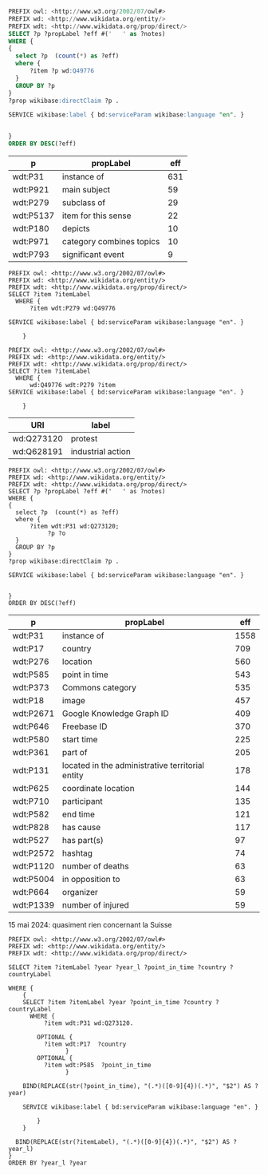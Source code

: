 


```SQL
PREFIX owl: <http://www.w3.org/2002/07/owl#>
PREFIX wd: <http://www.wikidata.org/entity/>
PREFIX wdt: <http://www.wikidata.org/prop/direct/>
SELECT ?p ?propLabel ?eff #('   ' as ?notes)
WHERE {
{
  select ?p  (count(*) as ?eff)
  where {
      ?item ?p wd:Q49776
  }
  GROUP BY ?p 
}
?prop wikibase:directClaim ?p .

SERVICE wikibase:label { bd:serviceParam wikibase:language "en". } 


}  
ORDER BY DESC(?eff)
```


| p         |           propLabel      | eff |
| --------- | ------------------------ | --- |
| wdt:P31   | instance of              | 631 |
| wdt:P921  | main subject             | 59  |
| wdt:P279  | subclass of              | 29  |
| wdt:P5137 | item for this sense      | 22  |
| wdt:P180  | depicts                  | 10  |
| wdt:P971  | category combines topics | 10  |
| wdt:P793  | significant event        | 9   |



```
PREFIX owl: <http://www.w3.org/2002/07/owl#>
PREFIX wd: <http://www.wikidata.org/entity/>
PREFIX wdt: <http://www.wikidata.org/prop/direct/>
SELECT ?item ?itemLabel
  WHERE {
      ?item wdt:P279 wd:Q49776

SERVICE wikibase:label { bd:serviceParam wikibase:language "en". }    
    
    }
```





```
PREFIX owl: <http://www.w3.org/2002/07/owl#>
PREFIX wd: <http://www.wikidata.org/entity/>
PREFIX wdt: <http://www.wikidata.org/prop/direct/>
SELECT ?item ?itemLabel
  WHERE {
      wd:Q49776 wdt:P279 ?item
SERVICE wikibase:label { bd:serviceParam wikibase:language "en". }

    }
```


|  URI      |     label |
| ---------- | ----------------- |
| wd:Q273120 | protest           |
| wd:Q628191 | industrial action |



```
PREFIX owl: <http://www.w3.org/2002/07/owl#>
PREFIX wd: <http://www.wikidata.org/entity/>
PREFIX wdt: <http://www.wikidata.org/prop/direct/>
SELECT ?p ?propLabel ?eff #('   ' as ?notes)
WHERE {
{
  select ?p  (count(*) as ?eff)
  where {
      ?item wdt:P31 wd:Q273120;
           ?p ?o
  }
  GROUP BY ?p 
}
?prop wikibase:directClaim ?p .

SERVICE wikibase:label { bd:serviceParam wikibase:language "en". } 


}  
ORDER BY DESC(?eff)
```

| p         |   propLabel                                      |  eff |
| --------- | ------------------------------------------------ | ---- |
| wdt:P31   | instance of                                      | 1558 |
| wdt:P17   | country                                          | 709  |
| wdt:P276  | location                                         | 560  |
| wdt:P585  | point in time                                    | 543  |
| wdt:P373  | Commons category                                 | 535  |
| wdt:P18   | image                                            | 457  |
| wdt:P2671 | Google Knowledge Graph ID                        | 409  |
| wdt:P646  | Freebase ID                                      | 370  |
| wdt:P580  | start time                                       | 225  |
| wdt:P361  | part of                                          | 205  |
| wdt:P131  | located in the administrative territorial entity | 178  |
| wdt:P625  | coordinate location                              | 144  |
| wdt:P710  | participant                                      | 135  |
| wdt:P582  | end time                                         | 121  |
| wdt:P828  | has cause                                        | 117  |
| wdt:P527  | has part(s)                                      | 97   |
| wdt:P2572 | hashtag                                          | 74   |
| wdt:P1120 | number of deaths                                 | 63   |
| wdt:P5004 | in opposition to                                 | 63   |
| wdt:P664  | organizer                                        | 59   |
| wdt:P1339 | number of injured                                | 59   |



15 mai 2024: quasiment rien concernant la Suisse

```
PREFIX owl: <http://www.w3.org/2002/07/owl#>
PREFIX wd: <http://www.wikidata.org/entity/>
PREFIX wdt: <http://www.wikidata.org/prop/direct/>

SELECT ?item ?itemLabel ?year ?year_l ?point_in_time ?country ?countryLabel

WHERE {
    {
    SELECT ?item ?itemLabel ?year ?point_in_time ?country ?countryLabel
      WHERE {
          ?item wdt:P31 wd:Q273120.
        
        OPTIONAL {
          ?item wdt:P17  ?country
                }
        OPTIONAL {
          ?item wdt:P585  ?point_in_time
                }
      
    BIND(REPLACE(str(?point_in_time), "(.*)([0-9]{4})(.*)", "$2") AS ?year)

    SERVICE wikibase:label { bd:serviceParam wikibase:language "en". } 
        
        }
    }   

  BIND(REPLACE(str(?itemLabel), "(.*)([0-9]{4})(.*)", "$2") AS ?year_l)    
}
ORDER BY ?year_l ?year
```